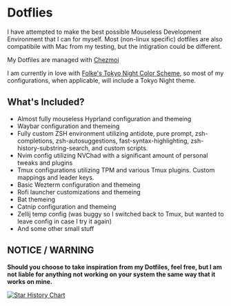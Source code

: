 # Dotflies

I have attempted to make the best possible Mouseless Development Environment that I can for myself. Most (non-linux specific) dotfiles are also compatibile with Mac from my testing, but the intigration could be different.

My Dotfiles are managed with [ Chezmoi ](https://chezmoi.io)

I am currently in love with [Folke's Tokyo Night Color Scheme](https://github.com/folke/tokyonight.nvim), so most of my configurations, when applicable, will include a Tokyo Night theme.

## What's Included?

- Almost fully mouseless Hyprland configuration and themeing
- Waybar configuration and themeing
- Fully custom ZSH environment utilizing antidote, pure prompt, zsh-completions, zsh-autosuggestions, fast-syntax-highlighting, zsh-history-substring-search, and custom scripts.
- Nvim config utilizing NVChad with a significant amount of personal tweaks and plugins
- Tmux configurations utilizing TPM and various Tmux plugins. Custom mappings and leader keys.
- Basic Wezterm configuration and themeing
- Rofi launcher customizations and themeing
- Bat themeing
- Catnip configuration and themeing
- Zellij temp config (was buggy so I switched back to Tmux, but wanted to leave config in case I try it again)
- And some other small stuff

## NOTICE / WARNING

**Should you choose to take inspiration from my Dotfiles, feel free, but I am not liable for anything not working on your system the same way that it works on mine.**

[![Star History Chart](https://api.star-history.com/svg?repos=Pairadux/dotfiles&type=Date)](https://star-history.com/#Pairadux/dotfiles&Date)
